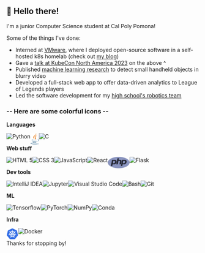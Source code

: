 ## 👋 Hello there! 

I'm a junior Computer Science student at Cal Poly Pomona! 

Some of the things I've done:
 - Interned at [VMware](https://github.com/vmware), where I deployed open-source software in a self-hosted k8s homelab (check out [my blog](https://homelab.acgandhi.com))
 - Gave a [talk at KubeCon North America 2023](https://youtu.be/x5r-ixzasj8) on the above ^
 - Published [machine learning research](https://github.com/spider-sense/SHOP) to detect small handheld objects in blurry video
 - Developed a full-stack web app to offer data-driven analytics to League of Legends players
 - Led the software development for my [high school's robotics team](https://github.com/whsrobotics)

### -- Here are some colorful icons --

**Languages**

<img align="left" alt="Python" height="30px" src="https://github.com/gilbarbara/logos/blob/f4c8e8b933aa80ce83b6d6d387e016bf4cb4e376/logos/python.svg" />
<img align="left" alt="Java" height="30px" src="https://github.com/gilbarbara/logos/blob/f4c8e8b933aa80ce83b6d6d387e016bf4cb4e376/logos/java.svg" />
<img align="top" alt="C" height="30px" src="https://github.com/gilbarbara/logos/blob/f4c8e8b933aa80ce83b6d6d387e016bf4cb4e376/logos/c.svg" />

**Web stuff**

<img align="left" alt="HTML 5" height="30px" src="https://github.com/gilbarbara/logos/blob/f4c8e8b933aa80ce83b6d6d387e016bf4cb4e376/logos/html-5.svg" />
<img align="left" alt="CSS 3" height="30px" src="https://github.com/gilbarbara/logos/blob/f4c8e8b933aa80ce83b6d6d387e016bf4cb4e376/logos/css-3.svg" />
<img align="left" alt="JavaScript" height="30px" src="https://github.com/gilbarbara/logos/blob/f4c8e8b933aa80ce83b6d6d387e016bf4cb4e376/logos/javascript.svg" />
<img align="left" alt="React" height="30px" src="https://github.com/gilbarbara/logos/blob/f4c8e8b933aa80ce83b6d6d387e016bf4cb4e376/logos/react.svg" />
<img align="left" alt="PHP" height="30px" src="https://github.com/gilbarbara/logos/blob/f4c8e8b933aa80ce83b6d6d387e016bf4cb4e376/logos/php.svg" />
<img align="top" alt="Flask" height="30px" src="https://github.com/gilbarbara/logos/blob/f4c8e8b933aa80ce83b6d6d387e016bf4cb4e376/logos/flask.svg" />

**Dev tools**

<img align="left" alt="IntelliJ IDEA" height="30px" src="https://github.com/gilbarbara/logos/blob/f4c8e8b933aa80ce83b6d6d387e016bf4cb4e376/logos/intellij-idea.svg" />
<img align="left" alt="Jupyter" height="30px" src="https://github.com/gilbarbara/logos/blob/f4c8e8b933aa80ce83b6d6d387e016bf4cb4e376/logos/jupyter.svg" />
<img align="left" alt="Visual Studio Code" height="30px" src="https://github.com/gilbarbara/logos/blob/f4c8e8b933aa80ce83b6d6d387e016bf4cb4e376/logos/visual-studio-code.svg" />
<img align="left" alt="Bash" height="30px" src="https://github.com/gilbarbara/logos/blob/f4c8e8b933aa80ce83b6d6d387e016bf4cb4e376/logos/bash.svg" />
<img align="top" alt="Git" height="30px" src="https://github.com/gilbarbara/logos/blob/f4c8e8b933aa80ce83b6d6d387e016bf4cb4e376/logos/git.svg" />

**ML**

<img align="left" alt="Tensorflow" height="30px" src="https://github.com/gilbarbara/logos/blob/f4c8e8b933aa80ce83b6d6d387e016bf4cb4e376/logos/tensorflow.svg" />
<img align="left" alt="PyTorch" height="30px" src="https://github.com/gilbarbara/logos/blob/f4c8e8b933aa80ce83b6d6d387e016bf4cb4e376/logos/pytorch.svg" />  
<img align="left" alt="NumPy" height="30px" src="https://github.com/gilbarbara/logos/blob/f4c8e8b933aa80ce83b6d6d387e016bf4cb4e376/logos/numpy.svg" />
<img align="top" alt="Conda" height="30px" src="https://docs.conda.io/en/latest/_images/conda_logo.svg" />

**Infra**

<img align="left" alt="Kubernetes" height="30px" src="https://raw.githubusercontent.com/gilbarbara/logos/master/logos/kubernetes.svg" />
<img align="top" alt="Docker" height="30px" src="https://raw.githubusercontent.com/gilbarbara/logos/master/logos/docker-icon.svg" />


<br />


Thanks for stopping by!
